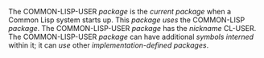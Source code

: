  

The COMMON-LISP-USER *package* is the *current package* when a Common Lisp system starts up. This *package uses* the COMMON-LISP *package*. The COMMON-LISP-USER *package* has the *nickname* CL-USER. The COMMON-LISP-USER *package* can have additional *symbols interned* within it; it can *use* other *implementation-defined packages*. 

